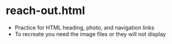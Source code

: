 # reach-out.html
* Practice for HTML heading, photo, and navigation links
* To recreate you need the image files or they will not display